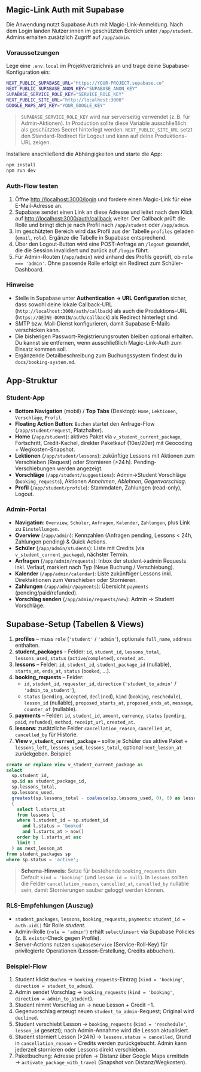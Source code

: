 ## Magic-Link Auth mit Supabase

Die Anwendung nutzt Supabase Auth mit Magic-Link-Anmeldung. Nach dem Login landen Nutzer:innen im geschützten Bereich unter `/app/student`. Admins erhalten zusätzlich Zugriff auf `/app/admin`.

### Voraussetzungen

Lege eine `.env.local` im Projektverzeichnis an und trage deine Supabase-Konfiguration ein:

```bash
NEXT_PUBLIC_SUPABASE_URL="https://YOUR-PROJECT.supabase.co"
NEXT_PUBLIC_SUPABASE_ANON_KEY="SUPABASE_ANON_KEY"
SUPABASE_SERVICE_ROLE_KEY="SERVICE_ROLE_KEY"
NEXT_PUBLIC_SITE_URL="http://localhost:3000"
GOOGLE_MAPS_API_KEY="YOUR_GOOGLE_KEY"
```

> `SUPABASE_SERVICE_ROLE_KEY` wird nur serverseitig verwendet (z. B. für Admin-Aktionen). In Production sollte diese Variable ausschließlich als geschütztes Secret hinterlegt werden. `NEXT_PUBLIC_SITE_URL` setzt den Standard-Redirect für Logout und kann auf deine Produktions-URL zeigen.

Installiere anschließend die Abhängigkeiten und starte die App:

```bash
npm install
npm run dev
```

### Auth-Flow testen

1. Öffne [http://localhost:3000/login](http://localhost:3000/login) und fordere einen Magic-Link für eine E-Mail-Adresse an.  
2. Supabase sendet einen Link an diese Adresse und leitet nach dem Klick auf [http://localhost:3000/auth/callback](http://localhost:3000/auth/callback) weiter. Der Callback prüft die Rolle und bringt dich je nach Profil nach `/app/student` oder `/app/admin`.  
3. Im geschützten Bereich wird das Profil aus der Tabelle `profiles` geladen (`email`, `role`). Ergänze die Tabelle in Supabase entsprechend.  
4. Über den Logout-Button wird eine POST-Anfrage an `/logout` gesendet, die die Session invalidiert und zurück auf `/login` führt.  
5. Für Admin-Routen (`/app/admin`) wird anhand des Profils geprüft, ob `role === 'admin'`. Ohne passende Rolle erfolgt ein Redirect zum Schüler-Dashboard.

### Hinweise

- Stelle in Supabase unter **Authentication → URL Configuration** sicher, dass sowohl deine lokale Callback-URL (`http://localhost:3000/auth/callback`) als auch die Produktions-URL (`https://DEINE-DOMAIN/auth/callback`) als Redirect hinterlegt sind.  
- SMTP bzw. Mail-Dienst konfigurieren, damit Supabase E-Mails verschicken kann.  
- Die bisherigen Passwort-Registrierungsrouten bleiben optional erhalten. Du kannst sie entfernen, wenn ausschließlich Magic-Link-Auth zum Einsatz kommen soll.
- Ergänzende Detailbeschreibung zum Buchungssystem findest du in `docs/booking-system.md`.

## App-Struktur

### Student-App

- **Bottom Navigation** (mobil) / **Top Tabs** (Desktop): `Home`, `Lektionen`, `Vorschläge`, `Profil`.  
- **Floating Action Button**: `Buchen` startet den Anfrage-Flow (`/app/student/request`, Platzhalter).  
- **Home** (`/app/student`): aktives Paket via `v_student_current_package`, Fortschritt, Credit-Kachel, direkter Paketkauf (10er/20er) mit Geocoding + Wegkosten-Snapshot.  
- **Lektionen** (`/app/student/lessons`): zukünftige Lessons mit Aktionen zum Verschieben (Request) oder Stornieren (>24 h). Pending-Verschiebungen werden angezeigt.  
- **Vorschläge** (`/app/student/suggestions`): Admin→Student Vorschläge (`booking_requests`), Aktionen *Annehmen*, *Ablehnen*, *Gegenvorschlag*.  
- **Profil** (`/app/student/profile`): Stammdaten, Zahlungen (read-only), Logout.

### Admin-Portal

- **Navigation**: `Overview`, `Schüler`, `Anfragen`, `Kalender`, `Zahlungen`, plus Link zu `Einstellungen`.  
- **Overview** (`/app/admin`): Kennzahlen (Anfragen pending, Lessons < 24h, Zahlungen pending) & Quick Actions.  
- **Schüler** (`/app/admin/students`): Liste mit Credits (via `v_student_current_package`), nächster Termin.  
- **Anfragen** (`/app/admin/requests`): Inbox der student→admin Requests inkl. Verlauf, markiert nach Typ (Neue Buchung / Verschiebung).  
- **Kalender** (`/app/admin/calendar`): Liste zukünftiger Lessons inkl. Direktaktionen zum Verschieben oder Stornieren.  
- **Zahlungen** (`/app/admin/payments`): Übersicht `payments` (pending/paid/refunded).  
- **Vorschlag senden** (`/app/admin/requests/new`): Admin → Student Vorschläge.

## Supabase-Setup (Tabellen & Views)

1. **profiles** – muss `role` (`'student'` / `'admin'`), optionale `full_name`, `address` enthalten.  
2. **student_packages** – Felder: `id`, `student_id`, `lessons_total`, `lessons_used`, `status` (`active`/`completed`), `created_at`.  
3. **lessons** – Felder: `id`, `student_id`, `student_package_id` (nullable), `starts_at`, `ends_at`, `status` (`booked`, …).  
4. **booking_requests** – Felder:  
   - `id`, `student_id`, `requester_id`, `direction` (`'student_to_admin'` / `'admin_to_student'`),  
   - `status` (`pending`, `accepted`, `declined`), `kind` (`booking`, `reschedule`), `lesson_id` (nullable), `proposed_starts_at`, `proposed_ends_at`, `message`, `counter_of` (nullable).  
5. **payments** – Felder: `id`, `student_id`, `amount`, `currency`, `status` (`pending`, `paid`, `refunded`), `method`, `receipt_url`, `created_at`.  
6. **lessons**: zusätzliche Felder `cancellation_reason`, `cancelled_at`, `cancelled_by` für Historie.  
7. **View `v_student_current_package`** – sollte je Schüler das aktive Paket + `lessons_left`, `lessons_used`, `lessons_total`, optional `next_lesson_at` zurückgeben. Beispiel:

```sql
create or replace view v_student_current_package as
select
  sp.student_id,
  sp.id as student_package_id,
  sp.lessons_total,
  sp.lessons_used,
  greatest(sp.lessons_total - coalesce(sp.lessons_used, 0), 0) as lessons_left,
  (
    select l.starts_at
    from lessons l
    where l.student_id = sp.student_id
      and l.status = 'booked'
      and l.starts_at > now()
    order by l.starts_at asc
    limit 1
  ) as next_lesson_at
from student_packages sp
where sp.status = 'active';
```

> **Schema-Hinweis**: Setze für bestehende `booking_requests` den Default `kind = 'booking'` (und `lesson_id = null`). In `lessons` sollten die Felder `cancellation_reason`, `cancelled_at`, `cancelled_by` nullable sein, damit Stornierungen sauber geloggt werden können.

### RLS-Empfehlungen (Auszug)

- `student_packages`, `lessons`, `booking_requests`, `payments`: `student_id = auth.uid()` für Rolle *student*.  
- Admin-Rolle (`role = 'admin'`) erhält `select`/`insert` via Supabase Policies (z. B. `exists`-Check gegen Profile).  
- Server-Actions nutzen `supabaseService` (Service-Roll-Key) für privilegierte Operationen (Lesson-Erstellung, Credits abbuchen).

### Beispiel-Flow

1. Student klickt `Buchen` → `booking_requests`-Eintrag (`kind = 'booking'`, `direction = student_to_admin`).  
2. Admin sendet Vorschlag → `booking_requests` (`kind = 'booking'`, `direction = admin_to_student`).  
3. Student nimmt Vorschlag an → neue Lesson + Credit −1.  
4. Gegenvorschlag erzeugt neuen `student_to_admin`-Request; Original wird `declined`.  
5. Student verschiebt Lesson → `booking_requests` (`kind = 'reschedule'`, `lesson_id` gesetzt); nach Admin-Annahme wird die Lesson aktualisiert.  
6. Student storniert Lesson (>24 h) → `lessons.status = cancelled`, Grund in `cancellation_reason` + Credits werden zurückgebucht. Admin kann jederzeit stornieren oder Lessons direkt verschieben.  
7. Paketbuchung: Adresse prüfen → Distanz über Google Maps ermitteln → `activate_package_with_travel` (Snapshot von Distanz/Wegkosten).  
